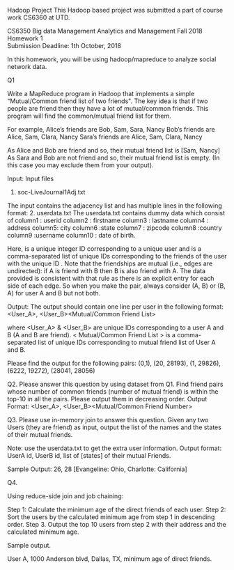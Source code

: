 Hadoop Project
This Hadoop based project was submitted a part of course work CS6360 at UTD.

CS6350 
Big data Management Analytics and Management
Fall 2018
Homework 1   
Submission Deadline: 1th October, 2018

In this homework, you will be using hadoop/mapreduce to analyze social network data.

Q1

Write a MapReduce program in Hadoop that implements a simple “Mutual/Common friend list of two friends". The key idea is that if two people are friend then they have a lot of mutual/common friends. This program will find the common/mutual friend list for them.

For example,
Alice’s friends are Bob, Sam, Sara, Nancy
Bob’s friends are Alice, Sam, Clara, Nancy
Sara’s friends are Alice, Sam, Clara, Nancy


As Alice and Bob are friend and so, their mutual friend list is [Sam, Nancy]
As Sara and Bob are not friend and so, their mutual friend list is empty. (In this case you may exclude them from your output). 


Input:
Input files 
1. soc-LiveJournal1Adj.txt 

The input contains the adjacency list and has multiple lines in the following format:
<User><TAB><Friends>
2. userdata.txt
The userdata.txt contains dummy data which consist of 
column1 : userid
column2 : firstname
column3 : lastname
column4 : address
column5: city
column6 :state
column7 : zipcode
column8 :country
column9 :username
column10 : date of birth.



Here, <User> is a unique integer ID corresponding to a unique user and <Friends> is a comma-separated list of unique IDs corresponding to the friends of the user with the unique ID <User>. Note that the friendships are mutual (i.e., edges are undirected): if A is friend with B then B is also friend with A. The data provided is consistent with that rule as there is an explicit entry for each side of each edge. So when you make the pair, always consider (A, B) or (B, A) for user A and B but not both.

Output: The output should contain one line per user in the following format:
<User_A>, <User_B><TAB><Mutual/Common Friend List>

where <User_A> & <User_B> are unique IDs corresponding to a user A and B (A and B are friend). < Mutual/Common Friend List > is a comma-separated list of unique IDs corresponding to mutual friend list of User A and B.

Please find the output for the following pairs:
(0,1), (20, 28193), (1, 29826), (6222, 19272), (28041, 28056)


Q2.
Please answer this question by using dataset from Q1.
Find friend pairs whose number of common friends (number of mutual friend) is within the top-10 in all the pairs. Please
output them in decreasing order.
Output Format:
<User_A>, <User_B><TAB><Mutual/Common Friend Number>

Q3.
Please use in-memory join to answer this question.
Given any two Users (they are friend) as input, output the list of the names and the states of their mutual friends.

Note: use the userdata.txt to get the extra user information.
Output format:
UserA id, UserB id, list of [states] of their mutual Friends.

Sample Output:
26, 28	[Evangeline: Ohio, Charlotte: California]

Q4.

Using reduce-side join and job chaining:

Step 1: Calculate the minimum age of the direct friends of each user.
Step 2: Sort the users by the calculated minimum age from step 1 in descending order.
Step 3. Output the top 10 users from step 2 with their address and the calculated minimum age.

Sample output.
  
User A, 1000 Anderson blvd, Dallas, TX, minimum age of direct friends.
